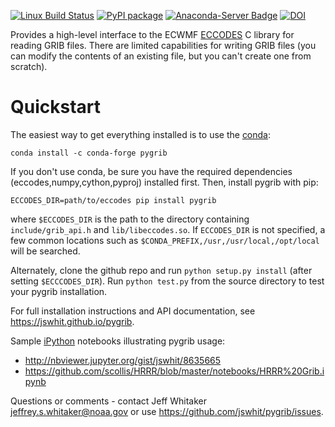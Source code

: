 [![Linux Build Status](https://travis-ci.org/jswhit/pygrib.svg?branch=master)](https://travis-ci.org/jswhit/pygrib)
[![PyPI package](https://badge.fury.io/py/pygrib.svg)](http://python.org/pypi/pygrib)
[![Anaconda-Server Badge](https://anaconda.org/conda-forge/pygrib/badges/version.svg)](https://anaconda.org/conda-forge/pygrib)
[![DOI](https://zenodo.org/badge/28599617.svg)](https://zenodo.org/badge/latestdoi/28599617)

Provides a high-level interface to the ECWMF [ECCODES](https://confluence.ecmwf.int/display/ECC) C library for reading GRIB files.
There are limited capabilities for writing GRIB files (you can modify the contents of an existing file, but you can't create one from scratch).

Quickstart
==========

The easiest way to get everything installed is to use the [conda](https://conda.io):

```
conda install -c conda-forge pygrib
```

If you don't use conda, be sure you have the required dependencies
(eccodes,numpy,cython,pyproj) installed first. Then, install pygrib with pip:

```
ECCODES_DIR=path/to/eccodes pip install pygrib
```

where `$ECCODES_DIR` is the path to the directory containing `include/grib_api.h`
and `lib/libeccodes.so`. If `ECCODES_DIR` is not specified, a few common locations
such as `$CONDA_PREFIX,/usr,/usr/local,/opt/local` will be searched.

Alternately, clone the github repo and run `python setup.py install` (after setting `$ECCCODES_DIR`).
Run `python test.py` from the source directory to test your pygrib installation.

For full installation instructions and API documentation, see https://jswhit.github.io/pygrib.

Sample [iPython](http://ipython.org/) notebooks illustrating pygrib usage: 
* http://nbviewer.jupyter.org/gist/jswhit/8635665
* https://github.com/scollis/HRRR/blob/master/notebooks/HRRR%20Grib.ipynb

Questions or comments - contact Jeff Whitaker <jeffrey.s.whitaker@noaa.gov>
or use https://github.com/jswhit/pygrib/issues.

